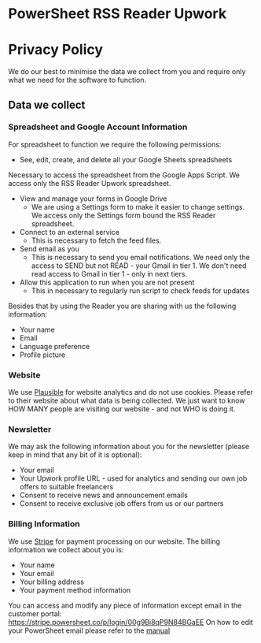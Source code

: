# PowerSheet RSS Reader Upwork

# Privacy Policy

We do our best to minimise the data we collect from you and require only what we need for the software to function.

## Data we collect

### Spreadsheet and Google Account Information

For spreadsheet to function we require the following permissions:

* See, edit, create, and delete all your Google Sheets spreadsheets

Necessary to access the spreadsheet from the Google Apps Script. We access only the RSS Reader Upwork spreadsheet.
* View and manage your forms in Google Drive
  * We are using a Settings form to make it easier to change settings. We access only the Settings form bound the RSS Reader spreadsheet.
* Connect to an external service
  * This is necessary to fetch the feed files.
* Send email as you
  * This is necessary to send you email notifications. We need only the access to SEND but not READ - your Gmail in tier 1. We don't need read access to Gmail in tier 1 - only in next tiers.
* Allow this application to run when you are not present
  * This in necessary to regularly run script to check feeds for updates

Besides that by using the Reader you are sharing with us the following information:

* Your name
* Email
* Language preference
* Profile picture







### Website

We use [Plausible](https://plausible.io/) for website analytics and do not use cookies. Please refer to their website about what data is being collected.
We just want to know HOW MANY people are visiting our website - and not WHO is doing it.

### Newsletter

We may ask the following information about you for the newsletter (please keep in mind that any bit of it is optional):
* Your email
* Your Upwork profile URL - used for analytics and sending our own job offers to suitable freelancers
* Consent to receive news and announcement emails
* Consent to receive exclusive job offers from us or our partners

### Billing Information

We use [Stripe](https://stripe.com) for payment processing on our website. The billing information we collect about you is:

* Your name
* Your email
* Your billing address
* Your payment method information

You can access and modify any piece of information except email in the customer portal: https://stripe.powersheet.co/p/login/00g9Bi8qP9N84BGaEE
On how to edit your PowerSheet email please refer to the [manual](https://powersheet.co/rss-reader-upwork/manual#i-want-to-change-the-email-i-am-sending-from)



